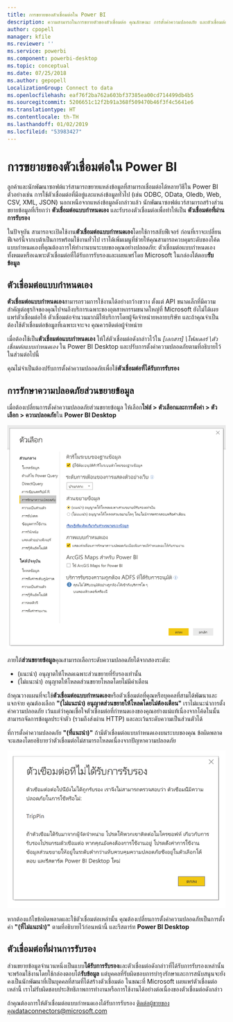 ```yaml
---
title: การขยายของตัวเชื่อมต่อใน Power BI
description: ความสามารถในการขยายตัวของตัวเชื่อมต่อ คุณลักษณะ การตั้งค่าความปลอดภัย และตัวเชื่อมต่อที่ผ่านการรับรอง
author: cpopell
manager: kfile
ms.reviewer: ''
ms.service: powerbi
ms.component: powerbi-desktop
ms.topic: conceptual
ms.date: 07/25/2018
ms.author: gepopell
LocalizationGroup: Connect to data
ms.openlocfilehash: eaf76f2ba762a603bf37385ea00cd714499db4b5
ms.sourcegitcommit: 5206651c12f2b91a368f509470b46f3f4c5641e6
ms.translationtype: HT
ms.contentlocale: th-TH
ms.lasthandoff: 01/02/2019
ms.locfileid: "53983427"
---
```

# <a name="connector-extensibility-in-power-bi"></a>การขยายของตัวเชื่อมต่อใน Power BI

ลูกค้าและนักพัฒนาซอฟต์แวร์สามารถขยายแหล่งข้อมูลที่สามารถเชื่อมต่อได้หลายวิธีใน Power BI ตัวอย่างเช่น การใช้ตัวเชื่อมต่อที่มีอยู่และแหล่งข้อมูลทั่วไป (เช่น ODBC, OData, Oledb, Web, CSV, XML, JSON) นอกเหนือจากแหล่งข้อมูลดังกล่าวแล้ว นักพัฒนาซอฟต์แวร์สามารถสร้างส่วนขยายข้อมูลที่เรียกว่า **ตัวเชื่อมต่อแบบกำหนดเอง** และรับรองตัวเชื่อมต่อเพื่อทำให้เป็น **ตัวเชื่อมต่อที่ผ่านการรับรอง**

ในปัจจุบัน สามารถจะเปิดใช้งาน**ตัวเชื่อมต่อแบบกำหนดเอง**โดยใช้การสลับฟีเจอร์ ก่อนที่เราจะเปลี่ยนฟีเจอร์นี้จากเบต้าเป็นการพร้อมใช้งานทั่วไป เราได้เพิ่มเมนูที่ช่วยให้คุณสามารถควบคุมระดับของโค้ดแบบกำหนดเองที่คุณต้องการให้ทำงานบนระบบของคุณอย่างปลอดภัย: ตัวเชื่อมต่อแบบกำหนดเองทั้งหมดหรือเฉพาะตัวเชื่อมต่อที่ได้รับการรับรองและเผยแพร่โดย Microsoft ในกล่องโต้ตอบ**รับข้อมูล**

## <a name="custom-connectors"></a>ตัวเชื่อมต่อแบบกำหนดเอง

**ตัวเชื่อมต่อแบบกำหนดเอง**สามารถรวมการใช้งานได้อย่างกว้างขวาง ตั้งแต่ API ขนาดเล็กที่มีความสำคัญต่อธุรกิจของคุณไปจนถึงบริการเฉพาะของอุตสาหกรรมขนาดใหญ่ที่ Microsoft ยังไม่ได้เผยแพร่ตัวเชื่อมต่อให้ ตัวเชื่อมต่อจำนวนมากมีให้บริการโดยผู้จัดจำหน่ายหลายบริษัท และถ้าคุณจำเป็นต้องใช้ตัวเชื่อมต่อข้อมูลที่เฉพาะเจาะจง คุณควรติดต่อผู้จำหน่าย

เมื่อต้องใช้เป็น**ตัวเชื่อมต่อแบบกำหนดเอง** ให้ใส่ตัวเชื่อมต่อดังกล่าวไว้ใน *\[เอกสาร] \\โฟลเดอร์ \\ตัวเชื่อมต่อแบบกำหนดเอง* ใน Power BI Desktop และปรับการตั้งค่าความปลอดภัยตามที่อธิบายไว้ในส่วนต่อไปนี้

คุณไม่จำเป็นต้องปรับการตั้งค่าความปลอดภัยเพื่อใช้**ตัวเชื่อมต่อที่ได้รับการรับรอง**

## <a name="data-extension-security"></a>การรักษาความปลอดภัยส่วนขยายข้อมูล

เมื่อต้องเปลี่ยนการตั้งค่าความปลอดภัยส่วนขยายข้อมูล ให้เลือก**ไฟล์ > ตัวเลือกและการตั้งค่า > ตัวเลือก > ความปลอดภัย**ใน **Power BI Desktop**

![ควบคุมว่าคุณต้องการจะโหลดตัวเชื่อมต่อแบบกำหนดเองหรือไม่ด้วยตัวเลือกการรักษาความปลอดภัยส่วนขยายข้อมูล](media/desktop-connector-extensibility/data-extension-security-1.png)

ภายใต้**ส่วนขยายข้อมูล**คุณสามารถเลือกระดับความปลอดภัยได้จากสองระดับ:

* (แนะนำ) อนุญาตให้โหลดเฉพาะส่วนขยายที่รับรองเท่านั้น
* (ไม่แนะนำ) อนุญาตให้โหลดส่วนขยายโหลดโดยไม่มีคำเตือน

ถ้าคุณวางแผนที่จะใช้**ตัวเชื่อมต่อแบบกำหนดเอง**หรือตัวเชื่อมต่อที่คุณหรือบุคคลที่สามได้พัฒนาและแจกจ่าย คุณต้องเลือก **"(ไม่แนะนำ) อนุญาตส่วนขยายให้โหลดโดยไม่ต้องเตือน"** เราไม่แนะนำการตั้งค่าความปลอดภัย เว้นแต่ว่าคุณเชื่อใจตัวเชื่อมต่อที่กำหนดเองของคุณอย่างแน่แท้เนื่องจากโค้ดในนั้นสามารถจัดการข้อมูลประจำตัว (รวมถึงส่งผ่าน HTTP) และละเว้นระดับความเป็นส่วนตัวได้

ที่การตั้งค่าความปลอดภัย **"(ที่แนะนำ)"** ถ้ามีตัวเชื่อมต่อแบบกำหนดเองบนระบบของคุณ ข้อผิดพลาดจะแสดงโดยอธิบายว่าตัวเชื่อมต่อไม่สามารถโหลดเนื่องจากปัญหาความปลอดภัย

![กล่องโต้ตอบจะอธิบายตัวเชื่อมต่อแบบกำหนดเองที่ไม่สามารถโหลดได้เนื่องจากการตั้งค่าความปลอดภัย ในกรณีนี้คือ TripPin](media/desktop-connector-extensibility/data-extension-security-2.png)

หากต้องแก้ไขข้อผิดพลาดและใช้ตัวเชื่อมต่อเหล่านั้น คุณต้องเปลี่ยนการตั้งค่าความปลอดภัยเป็นการตั้งค่า **"(ที่ไม่แนะนำ)"** ตามที่อธิบายไว้ก่อนหน้านี้ และรีสตาร์ท **Power BI Desktop**

## <a name="certified-connectors"></a>ตัวเชื่อมต่อที่ผ่านการรับรอง

ส่วนขยายข้อมูลจำนวนหนึ่งเป็นแบบ**ได้รับการรับรอง**และตัวเชื่อมต่อดังกล่าวที่ได้รับการรับรองเหล่านั้นจะพร้อมใช้งานโดยใช้กล่องตอบโต้**รับข้อมูล** แต่บุคคลที่รับผิดชอบการบำรุงรักษาและการสนับสนุนจะยังคงเป็นนักพัฒนาที่เป็นบุคคลที่สามที่ได้สร้างตัวเชื่อมต่อ ในขณะที่ Microsoft เผยแพร่ตัวเชื่อมต่อเหล่านี้ เราไม่รับผิดชอบประสิทธิภาพการทำงานหรือการใช้งานได้อย่างต่อเนื่องของตัวเชื่อมต่อดังกล่าว

ถ้าคุณต้องการให้ตัวเชื่อมต่อแบบกำหนดเองได้รับการรับรอง ติดต่อผู้ขายของคุณdataconnectors@microsoft.com
